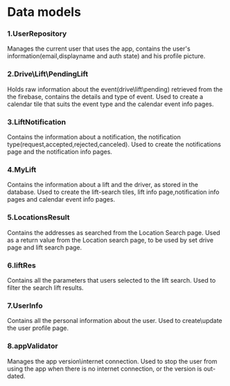 # Data models

### 1.UserRepository
Manages the current user that uses the app, contains the user's information(email,displayname and auth state) and his profile picture.

### 2.Drive\Lift\PendingLift
Holds raw information about the event(drive\lift\pending) retrieved from the the firebase, contains the details and type of event.
Used to create a calendar tile that suits the event type and the calendar event info pages.

### 3.LiftNotification
Contains the information about a notification, the notification type(request,accepted,rejected,canceled).
Used to create the notifications page and the notification info pages.

### 4.MyLift
Contains the information about a lift and the driver, as stored in the database.
Used to create the lift-search tiles, lift info page,notification info pages and calendar event info pages.

### 5.LocationsResult
Contains the addresses as searched from the Location Search page.
Used as a return value from the Location search page, to be used by set drive page and lift search page.

### 6.liftRes
Contains all the parameters that users selected to the lift search.
Used to filter the search lift results.

### 7.UserInfo
Contains all the personal information about the user.
Used to create\update the user profile page.

### 8.appValidator
Manages the app version\internet connection.
Used to stop the user from using the app when there is no internet connection, or the version is out-dated.










